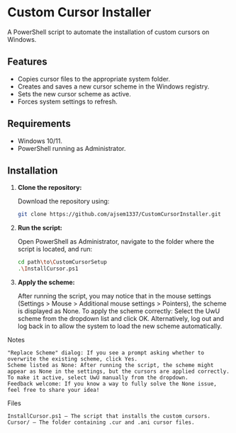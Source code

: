 # Custom Cursor Installer

A PowerShell script to automate the installation of custom cursors on Windows.

## Features

- Copies cursor files to the appropriate system folder.
- Creates and saves a new cursor scheme in the Windows registry.
- Sets the new cursor scheme as active.
- Forces system settings to refresh.

## Requirements

- Windows 10/11.
- PowerShell running as Administrator.

## Installation

1. **Clone the repository:**

   Download the repository using:

   ```bash
   git clone https://github.com/ajsem1337/CustomCursorInstaller.git
   ```

2. **Run the script:**

   Open PowerShell as Administrator, navigate to the folder where the script is located, and run:

   ```bash
   cd path\to\CustomCursorSetup
   .\InstallCursor.ps1
   ```

3. **Apply the scheme:**

   After running the script, you may notice that in the mouse settings (Settings > Mouse > Additional mouse settings > Pointers), the scheme is displayed as None. To apply the scheme correctly:
   Select the UwU scheme from the dropdown list and click OK.
   Alternatively, log out and log back in to allow the system to load the new scheme automatically.

Notes

    "Replace Scheme" dialog: If you see a prompt asking whether to overwrite the existing scheme, click Yes.
    Scheme listed as None: After running the script, the scheme might appear as None in the settings, but the cursors are applied correctly. To make it active, select UwU manually from the dropdown.
    Feedback welcome: If you know a way to fully solve the None issue, feel free to share your idea!

Files

    InstallCursor.ps1 – The script that installs the custom cursors.
    Cursor/ – The folder containing .cur and .ani cursor files.
